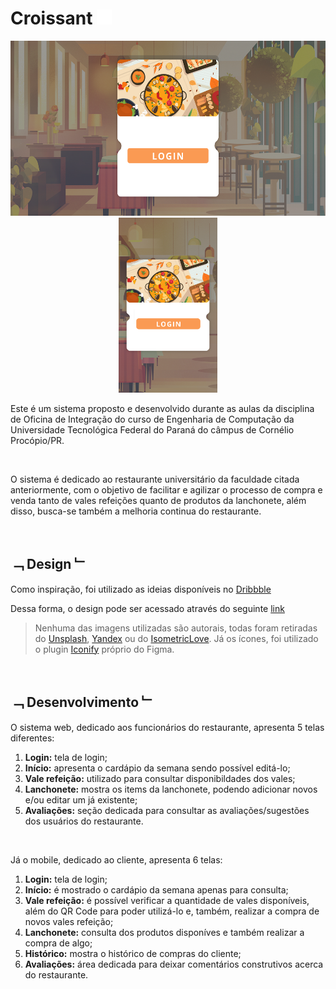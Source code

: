 # Croissant <img src="src/assets/croissant.svg" alt="croissant" width="24px" height="24px">

<p align="center"><img src="src/assets/frontCover.svg" alt="cover" height="280px"/> <img src="src/assets/frontCoverMobile.svg" alt="cover mobile" height="280px"></p>



Este é um sistema proposto e desenvolvido durante as aulas da disciplina de Oficina de Integração do curso de Engenharia de Computação da Universidade Tecnológica Federal do Paraná do câmpus de Cornélio Procópio/PR.

<br/>

O sistema é dedicado ao restaurante universitário da faculdade citada anteriormente, com o objetivo de facilitar e agilizar o processo de compra e venda tanto de vales refeições quanto de produtos da lanchonete, além disso, busca-se também a melhoria continua do restaurante.

<br/>

## ﹁ Design ﹂

Como inspiração, foi utilizado as ideias disponíveis no [Dribbble](https://dribbble.com/search/food)

Dessa forma, o design pode ser acessado através do seguinte [link](https://www.figma.com/file/5ZpIuwBRaqEiPgn3JOYKxR/Projeto-de-Oficina-de-Integra%C3%A7%C3%A3o?node-id=42%3A165)

> Nenhuma das imagens utilizadas são autorais, todas foram retiradas do [Unsplash](https://www.google.com/url?sa=t&rct=j&q=&esrc=s&source=web&cd=&cad=rja&uact=8&ved=2ahUKEwiQ-OnDmIj7AhW6BbkGHfATAiIQFnoECAkQAQ&url=https%3A%2F%2Funsplash.com%2F&usg=AOvVaw07uHYdeyZQMneg6p8JTUC3), [Yandex](https://yandex.com/images/) ou do [IsometricLove](https://www.isometriclove.com). Já os ícones, foi utilizado o plugin [Iconify](https://www.figma.com/community/plugin/735098390272716381/Iconify) próprio do Figma.

<br/>

## ﹁ Desenvolvimento ﹂

O sistema web, dedicado aos funcionários do restaurante, apresenta 5 telas diferentes:

1. **Login:** tela de login;
2. **Início:** apresenta o cardápio da semana sendo possível editá-lo;
3. **Vale refeição:** utilizado para consultar disponibildades dos vales;
4. **Lanchonete:** mostra os items da lanchonete, podendo adicionar novos e/ou editar um já existente;
5. **Avaliações:** seção dedicada para consultar as avaliações/sugestões dos usuários do restaurante.
<br/>

Já o mobile, dedicado ao cliente, apresenta 6 telas:

1. **Login:** tela de login;
2. **Início:** é mostrado o cardápio da semana apenas para consulta;
3. **Vale refeição:** é possível verificar a quantidade de vales disponíveis, além do QR Code para poder utilizá-lo e, também, realizar a compra de novos vales refeição;
4. **Lanchonete:** consulta dos produtos disponíves e também realizar a compra de algo;
5. **Histórico:**  mostra o histórico de compras do cliente;
6. **Avaliações:** área dedicada para deixar comentários construtivos acerca do restaurante.
